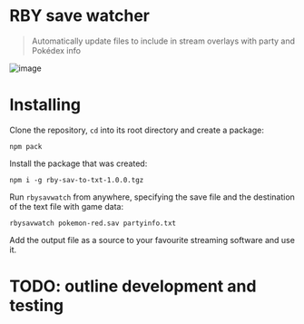 # RBY save watcher

> Automatically update files to include in stream overlays with party and Pokédex info

![image](https://user-images.githubusercontent.com/6524870/182236830-639f7265-4197-4b2f-9230-9ac0ce027904.png)

# Installing

Clone the repository, `cd` into its root directory and create a package:

```npm i
npm pack
```

Install the package that was created:

```
npm i -g rby-sav-to-txt-1.0.0.tgz
```

Run `rbysavwatch` from anywhere, specifying the save file and the destination of the text file with game data:

```
rbysavwatch pokemon-red.sav partyinfo.txt
```

Add the output file as a source to your favourite streaming software and use it.

# TODO: outline development and testing
